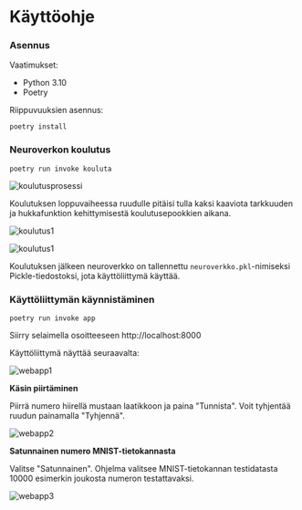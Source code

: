 # Käyttöohje

### Asennus

Vaatimukset:

- Python 3.10
- Poetry

Riippuvuuksien asennus:

`poetry install`

### Neuroverkon koulutus

`poetry run invoke kouluta`

![koulutusprosessi](koulutusprosessi.png)

Koulutuksen loppuvaiheessa ruudulle pitäisi tulla kaksi kaaviota tarkkuuden ja hukkafunktion kehittymisestä koulutusepookkien aikana.

![koulutus1](koulutus1.png)

![koulutus1](koulutus1.png)

Koulutuksen jälkeen neuroverkko on tallennettu `neuroverkko.pkl`-nimiseksi Pickle-tiedostoksi, jota käyttöliittymä käyttää.

### Käyttöliittymän käynnistäminen

`poetry run invoke app`

Siirry selaimella osoitteeseen http://localhost:8000

Käyttöliittymä näyttää seuraavalta:

![webapp1](webapp1.png)

**Käsin piirtäminen**

Piirrä numero hiirellä mustaan laatikkoon ja paina "Tunnista". Voit tyhjentää ruudun painamalla "Tyhjennä".

![webapp2](webapp2.png)

**Satunnainen numero MNIST-tietokannasta**

Valitse "Satunnainen". Ohjelma valitsee MNIST-tietokannan testidatasta 10000 esimerkin joukosta numeron testattavaksi.

![webapp3](webapp3.png)
